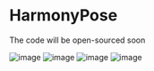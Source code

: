 # HarmonyPose
The code will be open-sourced soon

![image](https://github.com/huanghao11/HarmonyPose/assets/87701087/e7100001-2f53-468d-b13d-587079849d4e)
![image](https://github.com/huanghao11/HarmonyPose/assets/87701087/103ee850-4beb-4bce-b407-0ede4b0af827)
![image](https://github.com/huanghao11/HarmonyPose/assets/87701087/ecbc2b4b-4e71-4396-aa66-34c70c995a97)
![image](https://github.com/huanghao11/HarmonyPose/assets/87701087/6e090c51-e292-414b-a0a7-b7a49e656a84)


